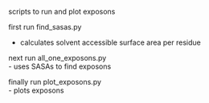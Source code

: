 scripts to run and plot exposons    

first run find_sasas.py    
   - calculates solvent accessible surface area per residue    

next run all_one_exposons.py    
    - uses SASAs to find exposons    

finally run plot_exposons.py    
    - plots exposons    
